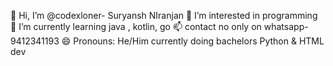 👋 Hi, I’m @codexloner- Suryansh NIranjan
👀 I’m interested in programming
🌱 I’m currently learning java , kotlin, go
📫 contact no only on whatsapp- 9412341193
😄 Pronouns: He/Him
currently doing bachelors
Python & HTML dev
